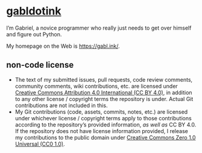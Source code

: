 <!-- SPDX-License-Identifier: CC0-1.0 -->

# [gabldotink](https://github.com/gabldotink)

I’m Gabriel, a novice programmer who really just needs to get over himself and figure out Python.

My homepage on the Web is <https://gabl.ink/>.

## non-code license

* The text of my submitted issues, pull requests, code review comments, community comments, wiki contributions, etc. are licensed under [Creative Commons Attribution&nbsp;4.0 International (CC&nbsp;BY&nbsp;4.0)](https://creativecommons.org/licenses/by/4.0/), in addition to any other license&nbsp;/ copyright terms the repository is under. Actual Git contributions are not included in this.
* My Git contributions (code, assets, commits, notes, etc.) are licensed under whichever license&nbsp;/ copyright terms apply to those contributions according to the repository’s provided information, _as well as_ CC&nbsp;BY&nbsp;4.0. If the repository does not have license information provided, I release my contributions to the public domain under [Creative Commons Zero&nbsp;1.0 Universal (CC0&nbsp;1.0)](https://creativecommons.org/publicdomain/zero/1.0/).
